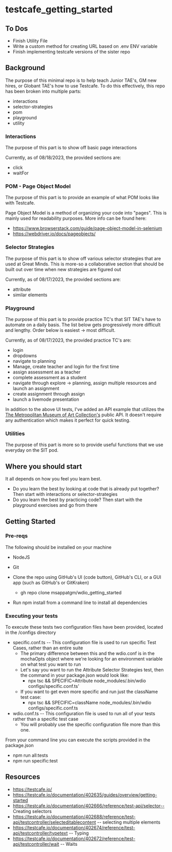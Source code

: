 # testcafe_getting_started

## To Dos
- Finish Utility File
- Write a custom method for creating URL based on .env ENV variable
- Finish implementing testcafe versions of the sister repo

## Background
The purpose of this minimal repo is to help teach Junior TAE's, GM new hires, or Globant TAE's how to use Testcafe. To do this effectively, this repo has been broken into multiple parts:
- interactions
- selector-strategies
- pom
- playground
- utility

### Interactions
The purpose of this part is to show off basic page interactions

Currently, as of 08/18/2023, the provided sections are:
- click
- waitFor

### POM - Page Object Model
The purpose of this part is to provide an example of what POM looks like with Testcafe.

Page Object Model is a method of organizing your code into "pages". This is mainly used for readability purposes. More info can be found here: 
- https://www.browserstack.com/guide/page-object-model-in-selenium
- https://webdriver.io/docs/pageobjects/

### Selector Strategies
The purpose of this part is to show off various selector strategies that are used at Great Minds. This is more-so a collaborative section that should be built out over time when new strategies are figured out

Currently, as of 08/17/2023, the provided sections are:
- attribute
- similar elements

### Playground
The purpose of this part is to provide practice TC's that SIT TAE's have to automate on a daily basis. The list below gets progressively more difficult and lengthy. Order below is easiest -> most difficult.

Currently, as of 08/17/2023, the provided practice TC's are:
- login
- dropdowns
- navigate to planning
- Manage, create teacher and login for the first time
- assign assessment as a teacher
- complete assessment as a student
- navigate through explore -> planning, assign multiple resources and launch an assignment
- create assignment through assign
- launch a livemode presentation

In addition to the above UI tests, I've added an API example that utilizes the [The Metropolitan Museum of Art Collection's](https://metmuseum.github.io/) public API. It doesn't require any authentication which makes it perfect for quick testing. 

### Utilities
The purpose of this part is more so to provide useful functions that we use everyday on the SIT pod.

## Where you should start
It all depends on how you feel you learn best. 

- Do you learn the best by looking at code that is already put together? Then start with interactions or selector-strategies
- Do you learn the best by practicing code? Then start with the playground exercises and go from there

## Getting Started

### Pre-reqs
The following should be installed on your machine
- NodeJS
- Git

- Clone the repo using GitHub's UI (code button), GitHub's CLI, or a GUI app (such as GitHub's or GitKraken)
  - gh repo clone msappatgm/wdio_getting_started
- Run npm install from a command line to install all dependencies

### Executing your tests
To execute these tests two configuration files have been provided, located in the /configs directory

- specific.conf.ts -- This configuration file is used to run specific Test Cases, rather than an entire suite
  - The primary difference between this and the wdio.conf is in the mochaOpts object where we're looking for an environment variable on what test you want to run
  - Let's say you want to run the Attribute Selector Strategies test, then the command in your package.json would look like: 
    - npx tsc && SPECIFIC=Attribute node_modules/.bin/wdio configs/specific.conf.ts'
  - If you want to get even more specific and run just the className test case:
    - npx tsc && SPECIFIC=className node_modules/.bin/wdio configs/specific.conf.ts
- wdio.conf.ts -- This configuration file is used to run all of your tests rather than a specific test case
  - You will probably use the specific configuration file more than this one.

From your command line you can execute the scripts provided in the package.json
- npm run all:tests
- npm run specific:test

## Resources
- https://testcafe.io/
- https://testcafe.io/documentation/402635/guides/overview/getting-started
- https://testcafe.io/documentation/402666/reference/test-api/selector-- Creating selectors
- https://testcafe.io/documentation/402688/reference/test-api/testcontroller/selecteditablecontent -- selecting multiple elements
- https://testcafe.io/documentation/402674/reference/test-api/testcontroller/typetext -- Typing
- https://testcafe.io/documentation/402672/reference/test-api/testcontroller/wait -- Waits